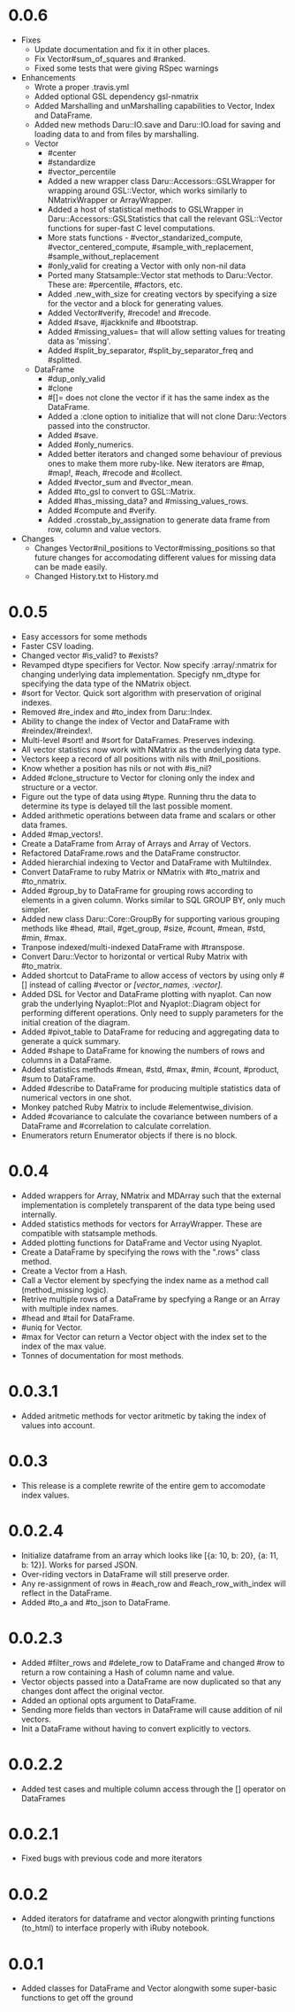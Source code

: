 # 0.0.6

* Fixes
    - Update documentation and fix it in other places.
    - Fix Vector#sum_of_squares and #ranked.
    - Fixed some tests that were giving RSpec warnings
* Enhancements
    - Wrote a proper .travis.yml
    - Added optional GSL dependency gsl-nmatrix
    - Added Marshalling and unMarshalling capabilities to Vector, Index and 
    DataFrame.
    - Added new methods Daru::IO.save and Daru::IO.load for saving and loading data to and from files by marshalling.
    - Vector
        - #center
        - #standardize
        - #vector_percentile
        - Added a new wrapper class Daru::Accessors::GSLWrapper for wrapping around GSL::Vector, which works similarly to NMatrixWrapper or ArrayWrapper.
        - Added a host of statistical methods to GSLWrapper in Daru::Accessors::GSLStatistics that call the relevant GSL::Vector functions for super-fast C level computations.
        - More stats functions - #vector_standarized_compute, #vector_centered_compute, #sample_with_replacement, #sample_without_replacement
        - #only_valid for creating a Vector with only non-nil data
        - Ported many Statsample::Vector stat methods to Daru::Vector. These are: #percentile, #factors, etc.
        - Added .new_with_size for creating vectors by specifying a size for the
        vector and a block for generating values.
        - Added Vector#verify, #recode! and #recode.
        - Added #save, #jackknife and #bootstrap.
        - Added #missing_values= that will allow setting values for treating data as 'missing'.
        - Added #split_by_separator, #split_by_separator_freq and #splitted.
    - DataFrame
        - #dup_only_valid
        - #clone
        - #[]= does not clone the vector if it has the same index as the DataFrame.
        - Added a :clone option to initialize that will not clone Daru::Vectors passed into the constructor.
        - Added #save.
        - Added #only_numerics.
        - Added better iterators and changed some behaviour of previous ones to make them more ruby-like. New iterators are #map, #map!, #each, #recode and #collect.
        - Added #vector_sum and #vector_mean.
        - Added #to_gsl to convert to GSL::Matrix.
        - Added #has_missing_data? and #missing_values_rows.
        - Added #compute and #verify.
        - Added .crosstab_by_assignation to generate data frame from row, column and value vectors.
* Changes
    - Changes Vector#nil_positions to Vector#missing_positions so that future changes for accomodating different values for missing data can be made easily.
    - Changed History.txt to History.md


# 0.0.5

* Easy accessors for some methods
* Faster CSV loading.
* Changed vector #is_valid? to #exists?
* Revamped dtype specifiers for Vector. Now specify :array/:nmatrix for changing underlying data implementation. Specigfy nm\_dtype for specifying the data type of the NMatrix object.
* #sort for Vector. Quick sort algorithm with preservation of original indexes.
* Removed #re\_index and #to\_index from Daru::Index.
* Ability to change the index of Vector and DataFrame with #reindex/#reindex!.
* Multi-level #sort! and #sort for DataFrames. Preserves indexing.
* All vector statistics now work with NMatrix as the underlying data type.
* Vectors keep a record of all positions with nils with #nil\_positions.
* Know whether a position has nils or not with #is_nil?
* Added #clone_structure to Vector for cloning only the index and structure or a vector.
* Figure out the type of data using #type. Running thru the data to determine its type is delayed till the last possible moment.
* Added arithmetic operations between data frame and scalars or other data frames.
* Added #map_vectors!.
* Create a DataFrame from Array of Arrays and Array of Vectors.
* Refactored DataFrame.rows and the  DataFrame constructor.
* Added hierarchial indexing to Vector and DataFrame with MultiIndex.
* Convert DataFrame to ruby Matrix or NMatrix with #to\_matrix and #to\_nmatrix.
* Added #group_by to DataFrame for grouping rows according to elements in a given column. Works similar to SQL GROUP BY, only much simpler.
* Added new class Daru::Core::GroupBy for supporting various grouping methods like #head, #tail, #get_group, #size, #count, #mean, #std, #min, #max.
* Tranpose indexed/multi-indexed DataFrame with #transpose.
* Convert Daru::Vector to horizontal or vertical Ruby Matrix with #to_matrix.
* Added shortcut to DataFrame to allow access of vectors by using only #[] instead of calling #vector or *[vector_names, :vector]*.
* Added DSL for Vector and DataFrame plotting with nyaplot. Can now grab the underlying Nyaplot::Plot and Nyaplot::Diagram object for performing different operations. Only need to supply parameters for the initial creation of the diagram.
* Added #pivot_table to DataFrame for reducing and aggregating data to generate a quick summary.
* Added #shape to DataFrame for knowing the numbers of rows and columns in a DataFrame.
* Added statistics methods #mean, #std, #max, #min, #count, #product, #sum to DataFrame.
* Added #describe to DataFrame for producing multiple statistics data of numerical vectors in one shot.
* Monkey patched Ruby Matrix to include #elementwise_division.
* Added #covariance to calculate the covariance between numbers of a DataFrame and #correlation to calculate correlation. 
* Enumerators return Enumerator objects if there is no block.

# 0.0.4
* Added wrappers for Array, NMatrix and MDArray such that the external implementation is completely transparent of the data type being used internally.
* Added statistics methods for vectors for ArrayWrapper. These are compatible with statsample methods.
* Added plotting functions for DataFrame and Vector using Nyaplot.
* Create a DataFrame by specifying the rows with the ".rows" class method.
* Create a Vector from a Hash.
* Call a Vector element by specfying the index name as a method call (method_missing logic).
* Retrive multiple rows of a DataFrame by specfying a Range or an Array with multiple index names.
* #head and #tail for DataFrame.
* #uniq for Vector.
* #max for Vector can return a Vector object with the index set to the index of the max value.
* Tonnes of documentation for most methods.

# 0.0.3.1
* Added aritmetic methods for vector aritmetic by taking the index of values into account.

# 0.0.3
* This release is a complete rewrite of the entire gem to accomodate index values.

# 0.0.2.4
* Initialize dataframe from an array which looks like [{a: 10, b: 20}, {a: 11, b: 12}]. Works for parsed JSON.
* Over-riding vectors in DataFrame will still preserve order.
* Any re-assignment of rows in #each_row and #each_row_with_index will reflect in the DataFrame.
* Added #to_a and #to_json to DataFrame.

# 0.0.2.3
* Added #filter\_rows and #delete_row to DataFrame and changed #row to return a row containing a Hash of column name and value.
* Vector objects passed into a DataFrame are now duplicated so that any changes dont affect the original vector.
* Added an optional opts argument to DataFrame.
* Sending more fields than vectors in DataFrame will cause addition of nil vectors.
* Init a DataFrame without having to convert explicitly to vectors.

# 0.0.2.2
* Added test cases and multiple column access through the [] operator on DataFrames

# 0.0.2.1
* Fixed bugs with previous code and more iterators

# 0.0.2
* Added iterators for dataframe and vector alongwith printing functions (to_html) to interface properly with iRuby notebook.

# 0.0.1
* Added classes for DataFrame and Vector alongwith some super-basic functions to get off the ground
